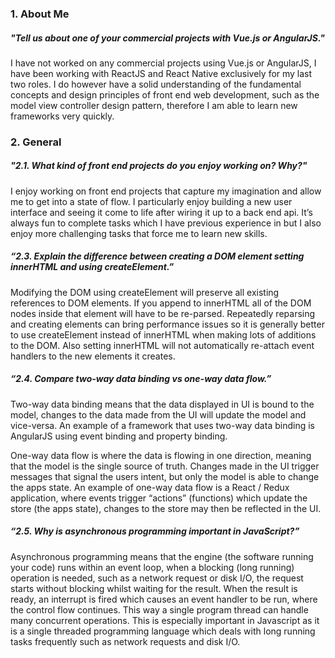 ### 1. About Me
##### "Tell us about one of your commercial projects with Vue.js or AngularJS."

I have not worked on any commercial projects using Vue.js or AngularJS, I have been working with 
ReactJS and React Native exclusively for my last two roles. I do however have a solid understanding 
of the fundamental concepts and design principles of front end web development, such as the model 
view controller design pattern, therefore I am able to learn new frameworks very quickly. 

### 2. General
##### "2.1. What kind of front end projects do you enjoy working on? Why?"

I enjoy working on front end projects that capture my imagination and allow me to get into a state 
of flow. I particularly enjoy building a new user interface and seeing it come to life after wiring 
it up to a back end api. It’s always fun to complete tasks which I have previous experience in but 
I also enjoy more challenging tasks that force me to learn new skills.

##### “2.3. Explain the difference between creating a DOM element setting innerHTML and using createElement.”

Modifying the DOM using createElement will preserve all existing references to DOM elements. If you 
append to innerHTML all of the DOM nodes inside that element will have to be re-parsed. Repeatedly 
reparsing and creating elements can bring performance issues so it is generally better to use 
createElement instead of innerHTML when making lots of additions to the DOM. Also setting innerHTML 
will not automatically re-attach event handlers to the new elements it creates.

##### “2.4. Compare two-way data binding vs one-way data flow.”

Two-way data binding means that the data displayed in UI is bound to the model, changes to the data 
made from the UI will update the model and vice-versa. An example of a framework that uses two-way 
data binding is AngularJS using event binding and property binding.

One-way data flow is where the data is flowing in one direction, meaning that the model is the 
single source of truth. Changes made in the UI trigger messages that signal the users intent, but 
only the model is able to change the apps state. An example of one-way data flow is a React / Redux 
application, where events trigger “actions” (functions) which update the store (the apps state), 
changes to the store may then be reflected in the UI.

##### “2.5. Why is asynchronous programming important in JavaScript?”

Asynchronous programming means that the engine (the software running your code) runs within an 
event loop, when a blocking (long running) operation is needed, such as a network request or disk 
I/O, the request starts without blocking whilst waiting for the result. When the result is ready, 
an interrupt is fired which causes an event handler to be run, where the control flow continues. 
This way a single program thread can handle many concurrent operations. This is especially 
important in Javascript as it is a single threaded programming language which deals with long 
running tasks frequently such as network requests and disk I/O. 